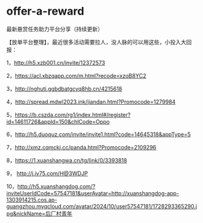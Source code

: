 # offer-a-reward

最新悬赏任务助力平台分享（持续更新）

【放单平台整理】，最近很多活动需要拉人，没人脉的可以用这些，小投入大回报：

1，http://h5.xzb001.cn/invite/12372573

2，https://acl.xbzqapp.com/m.html?recode=xzoB8YC2

3，http://nghuti.ggbdbatgcyq8hb.cn/4215618

4，http://spread.mdwl2023.ink/jiandan.html?Promocode=1279984

5，https://b.cszda.com/rg1/index.html#/register?id=14611726&appId=150&chlCode=Oppo

6，http://h5.duoquz.com/invite/invite1.html?code=14645318&appType=5

7，http://xmz.cqmckj.cc/panda.html?Promocode=2109296

8，https://1.xuanshangwa.cn/tg/link/0/3393818

9， http://j.iv75.com/H@3WDJP

10，http://h5.xuanshangdog.com/?inviteUserIdCode=57547181&userAvatar=http://xuanshangdog-app-1303914215.cos.ap-guangzhou.myqcloud.com/avatar/2024/10/user57547181/1728293365290.jpg&nickName=后厂村青年
